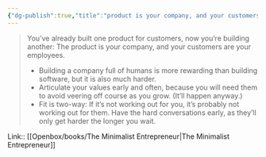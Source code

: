 ```yaml
---
{"dg-publish":true,"title":"product is your company, and your customers are your employees","tags":["quotes"],"date":"2024-05-03T21:05:38+03:00","modified_at":"2024-07-25T11:40:08+03:00","aliases":"product is your company, and your customers are your employees","dg-path":"/quotes/202405032105.md","permalink":"/quotes/202405032105/","dgPassFrontmatter":true}
---
```



> You’ve already built one product for customers, now you’re building another: The product is your company, and your customers are your employees.
> - Building a company full of humans is more rewarding than building software, but it is also much harder.
> - Articulate your values early and often, because you will need them to avoid veering off course as you grow. (It’ll happen anyway.)
> - Fit is two-way: If it’s not working out for you, it’s probably not working out for them. Have the hard conversations early, as they’ll only get harder the longer you wait.

Link:: [[Openbox/books/The Minimalist Entrepreneur|The Minimalist Entrepreneur]]
